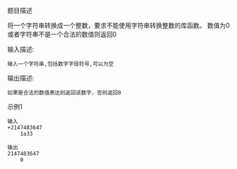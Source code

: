 题目描述


将一个字符串转换成一个整数，要求不能使用字符串转换整数的库函数。 数值为0或者字符串不是一个合法的数值则返回0

输入描述:
```
输入一个字符串,包括数字字母符号,可以为空
```

输出描述:
```
如果是合法的数值表达则返回该数字，否则返回0
```

示例1
```
输入
+2147483647
    1a33

输出
2147483647
    0
```
